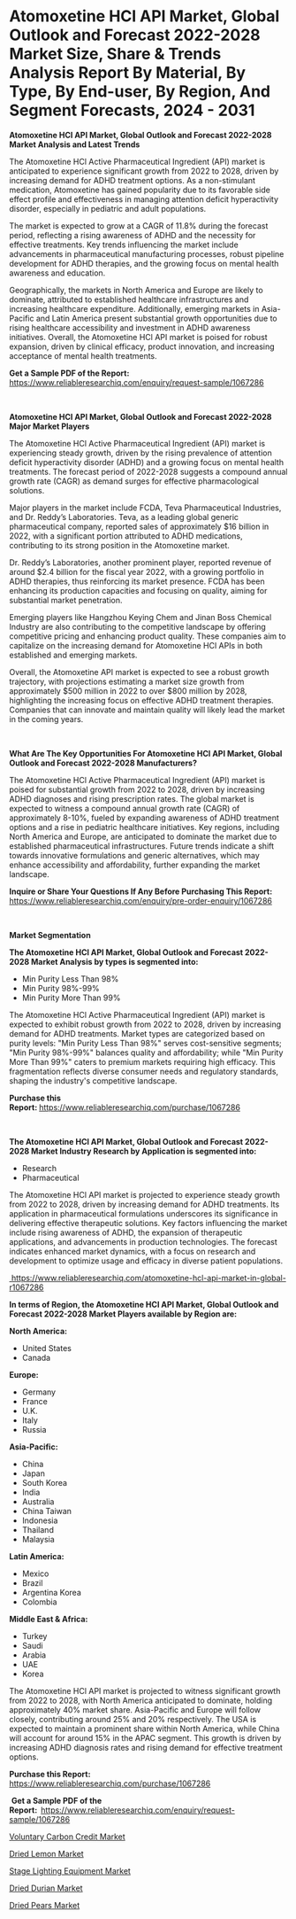 <p><h1>Atomoxetine HCl API Market, Global Outlook and Forecast 2022-2028 Market Size, Share & Trends Analysis Report By Material, By Type, By End-user, By Region, And Segment Forecasts, 2024 - 2031</h1></p><p><strong>Atomoxetine HCl API Market, Global Outlook and Forecast 2022-2028 Market Analysis and Latest Trends</strong></p>
<p><p>The Atomoxetine HCl Active Pharmaceutical Ingredient (API) market is anticipated to experience significant growth from 2022 to 2028, driven by increasing demand for ADHD treatment options. As a non-stimulant medication, Atomoxetine has gained popularity due to its favorable side effect profile and effectiveness in managing attention deficit hyperactivity disorder, especially in pediatric and adult populations. </p><p>The market is expected to grow at a CAGR of 11.8% during the forecast period, reflecting a rising awareness of ADHD and the necessity for effective treatments. Key trends influencing the market include advancements in pharmaceutical manufacturing processes, robust pipeline development for ADHD therapies, and the growing focus on mental health awareness and education. </p><p>Geographically, the markets in North America and Europe are likely to dominate, attributed to established healthcare infrastructures and increasing healthcare expenditure. Additionally, emerging markets in Asia-Pacific and Latin America present substantial growth opportunities due to rising healthcare accessibility and investment in ADHD awareness initiatives. Overall, the Atomoxetine HCl API market is poised for robust expansion, driven by clinical efficacy, product innovation, and increasing acceptance of mental health treatments.</p></p>
<p><strong>Get a Sample PDF of the Report:&nbsp;</strong> <a href="https://www.reliableresearchiq.com/enquiry/request-sample/1067286?utm_campaign=1088&utm_medium=2&utm_source=Github&utm_content=ia&utm_term=04122024&utm_id=atomoxetine-hcl-api-market-global-outlook-and-forecast-2022-2028">https://www.reliableresearchiq.com/enquiry/request-sample/1067286</a></p>
<p>&nbsp;</p>
<p><strong>Atomoxetine HCl API Market, Global Outlook and Forecast 2022-2028 Major Market Players</strong></p>
<p><p>The Atomoxetine HCl Active Pharmaceutical Ingredient (API) market is experiencing steady growth, driven by the rising prevalence of attention deficit hyperactivity disorder (ADHD) and a growing focus on mental health treatments. The forecast period of 2022-2028 suggests a compound annual growth rate (CAGR) as demand surges for effective pharmacological solutions.</p><p>Major players in the market include FCDA, Teva Pharmaceutical Industries, and Dr. Reddy’s Laboratories. Teva, as a leading global generic pharmaceutical company, reported sales of approximately $16 billion in 2022, with a significant portion attributed to ADHD medications, contributing to its strong position in the Atomoxetine market.</p><p>Dr. Reddy’s Laboratories, another prominent player, reported revenue of around $2.4 billion for the fiscal year 2022, with a growing portfolio in ADHD therapies, thus reinforcing its market presence. FCDA has been enhancing its production capacities and focusing on quality, aiming for substantial market penetration.</p><p>Emerging players like Hangzhou Keying Chem and Jinan Boss Chemical Industry are also contributing to the competitive landscape by offering competitive pricing and enhancing product quality. These companies aim to capitalize on the increasing demand for Atomoxetine HCl APIs in both established and emerging markets.</p><p>Overall, the Atomoxetine API market is expected to see a robust growth trajectory, with projections estimating a market size growth from approximately $500 million in 2022 to over $800 million by 2028, highlighting the increasing focus on effective ADHD treatment therapies. Companies that can innovate and maintain quality will likely lead the market in the coming years.</p></p>
<p>&nbsp;</p>
<p><strong>What Are The Key Opportunities For Atomoxetine HCl API Market, Global Outlook and Forecast 2022-2028 Manufacturers?</strong></p>
<p><p>The Atomoxetine HCl Active Pharmaceutical Ingredient (API) market is poised for substantial growth from 2022 to 2028, driven by increasing ADHD diagnoses and rising prescription rates. The global market is expected to witness a compound annual growth rate (CAGR) of approximately 8-10%, fueled by expanding awareness of ADHD treatment options and a rise in pediatric healthcare initiatives. Key regions, including North America and Europe, are anticipated to dominate the market due to established pharmaceutical infrastructures. Future trends indicate a shift towards innovative formulations and generic alternatives, which may enhance accessibility and affordability, further expanding the market landscape.</p></p>
<p><strong>Inquire or Share Your Questions If Any Before Purchasing This Report:</strong> <a href="https://www.reliableresearchiq.com/enquiry/pre-order-enquiry/1067286?utm_campaign=1088&utm_medium=2&utm_source=Github&utm_content=ia&utm_term=04122024&utm_id=atomoxetine-hcl-api-market-global-outlook-and-forecast-2022-2028">https://www.reliableresearchiq.com/enquiry/pre-order-enquiry/1067286</a></p>
<p>&nbsp;</p>
<p><strong>Market Segmentation</strong></p>
<p><strong>The Atomoxetine HCl API Market, Global Outlook and Forecast 2022-2028 Market Analysis by types is segmented into:</strong></p>
<p><ul><li>Min Purity Less Than 98%</li><li>Min Purity 98%-99%</li><li>Min Purity More Than 99%</li></ul></p>
<p><p>The Atomoxetine HCl Active Pharmaceutical Ingredient (API) market is expected to exhibit robust growth from 2022 to 2028, driven by increasing demand for ADHD treatments. Market types are categorized based on purity levels: "Min Purity Less Than 98%" serves cost-sensitive segments; "Min Purity 98%-99%" balances quality and affordability; while "Min Purity More Than 99%" caters to premium markets requiring high efficacy. This fragmentation reflects diverse consumer needs and regulatory standards, shaping the industry's competitive landscape.</p></p>
<p><strong>Purchase this Report:&nbsp;</strong><a href="https://www.reliableresearchiq.com/purchase/1067286?utm_campaign=1088&utm_medium=2&utm_source=Github&utm_content=ia&utm_term=04122024&utm_id=atomoxetine-hcl-api-market-global-outlook-and-forecast-2022-2028">https://www.reliableresearchiq.com/purchase/1067286</a></p>
<p>&nbsp;</p>
<p><strong>The Atomoxetine HCl API Market, Global Outlook and Forecast 2022-2028 Market Industry Research by Application is segmented into:</strong></p>
<p><ul><li>Research</li><li>Pharmaceutical</li></ul></p>
<p><p>The Atomoxetine HCl API market is projected to experience steady growth from 2022 to 2028, driven by increasing demand for ADHD treatments. Its application in pharmaceutical formulations underscores its significance in delivering effective therapeutic solutions. Key factors influencing the market include rising awareness of ADHD, the expansion of therapeutic applications, and advancements in production technologies. The forecast indicates enhanced market dynamics, with a focus on research and development to optimize usage and efficacy in diverse patient populations.</p></p>
<p><a href="https://www.reliableresearchiq.com/atomoxetine-hcl-api-market-in-global-r1067286?utm_campaign=1088&utm_medium=2&utm_source=Github&utm_content=ia&utm_term=04122024&utm_id=atomoxetine-hcl-api-market-global-outlook-and-forecast-2022-2028">&nbsp;https://www.reliableresearchiq.com/atomoxetine-hcl-api-market-in-global-r1067286</a></p>
<p><strong>In terms of Region, the Atomoxetine HCl API Market, Global Outlook and Forecast 2022-2028 Market Players available by Region are:</strong></p>
<p>
    <p> <strong> North America: </strong>
        <ul>
            <li>United States</li>
            <li>Canada</li>
        </ul>
        </p> 
    <p> <strong> Europe: </strong>
        <ul>
            <li>Germany</li>
            <li>France</li>
            <li>U.K.</li>
            <li>Italy</li>
            <li>Russia</li>
        </ul>
        </p> 
    <p> <strong> Asia-Pacific: </strong>
        <ul>
            <li>China</li>
            <li>Japan</li>
            <li>South Korea</li>
            <li>India</li>
            <li>Australia</li>
            <li>China Taiwan</li>
            <li>Indonesia</li>
            <li>Thailand</li>
            <li>Malaysia</li>
        </ul>
        </p> 
    <p> <strong> Latin America: </strong>
        <ul>
            <li>Mexico</li>
            <li>Brazil</li>
            <li>Argentina Korea</li>
            <li>Colombia</li>
        </ul>
        </p> 
    <p> <strong> Middle East & Africa: </strong>
        <ul>
            <li>Turkey</li>
            <li>Saudi</li>
            <li>Arabia</li>
            <li>UAE</li>
            <li>Korea</li>
        </ul>
    </p>
    </p>
<p><p>The Atomoxetine HCl API market is projected to witness significant growth from 2022 to 2028, with North America anticipated to dominate, holding approximately 40% market share. Asia-Pacific and Europe will follow closely, contributing around 25% and 20% respectively. The USA is expected to maintain a prominent share within North America, while China will account for around 15% in the APAC segment. This growth is driven by increasing ADHD diagnosis rates and rising demand for effective treatment options.</p></p>
<p><strong>Purchase this Report: </strong><a href="https://www.reliableresearchiq.com/purchase/1067286?utm_campaign=1088&utm_medium=2&utm_source=Github&utm_content=ia&utm_term=04122024&utm_id=atomoxetine-hcl-api-market-global-outlook-and-forecast-2022-2028">https://www.reliableresearchiq.com/purchase/1067286</a></p>
<p>&nbsp;<strong>Get a Sample PDF of the Report:&nbsp;&nbsp;</strong><a href="https://www.reliableresearchiq.com/enquiry/request-sample/1067286?utm_campaign=1088&utm_medium=2&utm_source=Github&utm_content=ia&utm_term=04122024&utm_id=atomoxetine-hcl-api-market-global-outlook-and-forecast-2022-2028">https://www.reliableresearchiq.com/enquiry/request-sample/1067286</a></p>
<p><strong></strong></p>
<p><p><a href="https://issuu.com/reportprime-2/docs/voluntary-carbon-credit-market-size-2030.pptx?utm_campaign=1088&utm_medium=2&utm_source=Github&utm_content=ia&utm_term=04122024&utm_id=atomoxetine-hcl-api-market-global-outlook-and-forecast-2022-2028">Voluntary Carbon Credit Market</a></p><p><a href="https://www.linkedin.com/pulse/dried-lemon-market-forecast-global-trends-analysis-from-2024-msfbc?utm_campaign=1088&utm_medium=2&utm_source=Github&utm_content=ia&utm_term=04122024&utm_id=atomoxetine-hcl-api-market-global-outlook-and-forecast-2022-2028">Dried Lemon Market</a></p><p><a href="https://issuu.com/reportprime-2/docs/stage-lighting-equipment-market-size-2030.pptx?utm_campaign=1088&utm_medium=2&utm_source=Github&utm_content=ia&utm_term=04122024&utm_id=atomoxetine-hcl-api-market-global-outlook-and-forecast-2022-2028">Stage Lighting Equipment Market</a></p><p><a href="https://www.linkedin.com/pulse/global-dried-durian-market-forecast-2024-2031-trends-impact-kldbc?utm_campaign=1088&utm_medium=2&utm_source=Github&utm_content=ia&utm_term=04122024&utm_id=atomoxetine-hcl-api-market-global-outlook-and-forecast-2022-2028">Dried Durian Market</a></p><p><a href="https://www.linkedin.com/pulse/exploring-dried-pears-market-dynamics-revenue-analysis-growth-projections-boa4c?utm_campaign=1088&utm_medium=2&utm_source=Github&utm_content=ia&utm_term=04122024&utm_id=atomoxetine-hcl-api-market-global-outlook-and-forecast-2022-2028">Dried Pears Market</a></p></p>